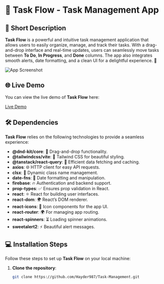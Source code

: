 # 🌟 **Task Flow** - Task Management App

## 📜 Short Description
**Task Flow** is a powerful and intuitive task management application that allows users to easily organize, manage, and track their tasks. With a drag-and-drop interface and real-time updates, users can seamlessly move tasks between **To Do**, **In Progress**, and **Done** columns. The app also integrates smooth alerts, date formatting, and a clean UI for a delightful experience. 🚀

![App Screenshot](/screenshot.jpg)

## 🌐 Live Demo

You can view the live demo of **Task Flow** here:

[Live Demo](https://task-management-46972.web.app/) 

## 🛠️ Dependencies

**Task Flow** relies on the following technologies to provide a seamless experience:

- **@dnd-kit/core**: 🧲 Drag-and-drop functionality.
- **@tailwindcss/vite**: 🎨 Tailwind CSS for beautiful styling.
- **@tanstack/react-query**: 🔄 Efficient data fetching and caching.
- **axios**: 🌐 HTTP client for easy API requests.
- **clsx**: 🎯 Dynamic class name management.
- **date-fns**: 📅 Date formatting and manipulation.
- **firebase**: 🔥 Authentication and backend support.
- **prop-types**: ✅ Ensures prop validation in React.
- **react**: ⚛️ React for building user interfaces.
- **react-dom**: 🌍 React’s DOM renderer.
- **react-icons**: 🔲 Icon components for the app UI.
- **react-router**: 🌍 For managing app routing.
- **react-spinners**: ⏳ Loading spinner animations.
- **sweetalert2**: ⚡ Beautiful alert messages.

## 💻 Installation Steps

Follow these steps to set up **Task Flow** on your local machine:

1. **Clone the repository**:

   ```bash
   git clone https://github.com/Hayder987/Task-Management.git
